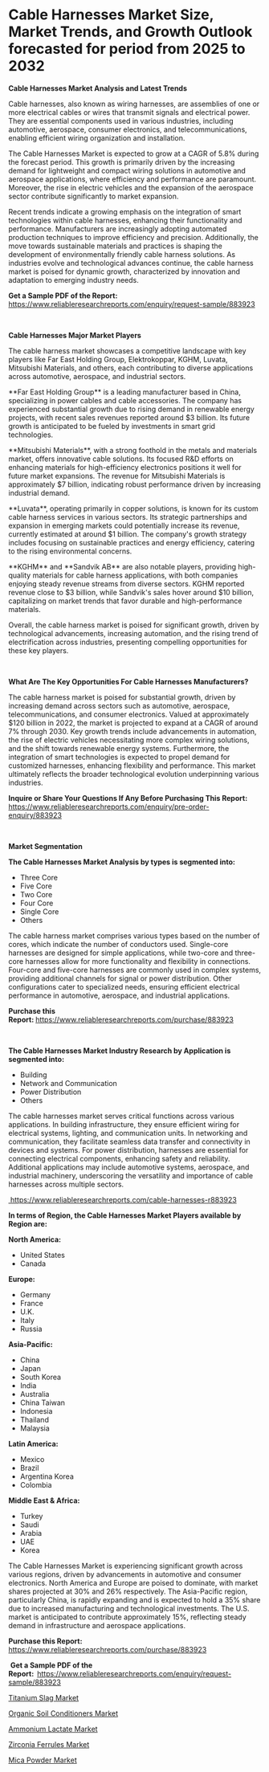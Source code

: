 <p><h1>Cable Harnesses Market Size, Market Trends, and Growth Outlook forecasted for period from 2025 to 2032</h1></p><p><strong>Cable Harnesses Market Analysis and Latest Trends</strong></p>
<p><p>Cable harnesses, also known as wiring harnesses, are assemblies of one or more electrical cables or wires that transmit signals and electrical power. They are essential components used in various industries, including automotive, aerospace, consumer electronics, and telecommunications, enabling efficient wiring organization and installation.</p><p>The Cable Harnesses Market is expected to grow at a CAGR of 5.8% during the forecast period. This growth is primarily driven by the increasing demand for lightweight and compact wiring solutions in automotive and aerospace applications, where efficiency and performance are paramount. Moreover, the rise in electric vehicles and the expansion of the aerospace sector contribute significantly to market expansion.</p><p>Recent trends indicate a growing emphasis on the integration of smart technologies within cable harnesses, enhancing their functionality and performance. Manufacturers are increasingly adopting automated production techniques to improve efficiency and precision. Additionally, the move towards sustainable materials and practices is shaping the development of environmentally friendly cable harness solutions. As industries evolve and technological advances continue, the cable harness market is poised for dynamic growth, characterized by innovation and adaptation to emerging industry needs.</p></p>
<p><strong>Get a Sample PDF of the Report:&nbsp;</strong> <a href="https://www.reliableresearchreports.com/enquiry/request-sample/883923?utm_campaign=8&utm_medium=2&utm_source=Github&utm_content=ia&utm_term=31032025&utm_id=cable-harnesses">https://www.reliableresearchreports.com/enquiry/request-sample/883923</a></p>
<p>&nbsp;</p>
<p><strong>Cable Harnesses Major Market Players</strong></p>
<p><p>The cable harness market showcases a competitive landscape with key players like Far East Holding Group, Elektrokoppar, KGHM, Luvata, Mitsubishi Materials, and others, each contributing to diverse applications across automotive, aerospace, and industrial sectors.</p><p>**Far East Holding Group** is a leading manufacturer based in China, specializing in power cables and cable accessories. The company has experienced substantial growth due to rising demand in renewable energy projects, with recent sales revenues reported around $3 billion. Its future growth is anticipated to be fueled by investments in smart grid technologies.</p><p>**Mitsubishi Materials**, with a strong foothold in the metals and materials market, offers innovative cable solutions. Its focused R&D efforts on enhancing materials for high-efficiency electronics positions it well for future market expansions. The revenue for Mitsubishi Materials is approximately $7 billion, indicating robust performance driven by increasing industrial demand.</p><p>**Luvata**, operating primarily in copper solutions, is known for its custom cable harness services in various sectors. Its strategic partnerships and expansion in emerging markets could potentially increase its revenue, currently estimated at around $1 billion. The company's growth strategy includes focusing on sustainable practices and energy efficiency, catering to the rising environmental concerns.</p><p>**KGHM** and **Sandvik AB** are also notable players, providing high-quality materials for cable harness applications, with both companies enjoying steady revenue streams from diverse sectors. KGHM reported revenue close to $3 billion, while Sandvik's sales hover around $10 billion, capitalizing on market trends that favor durable and high-performance materials.</p><p>Overall, the cable harness market is poised for significant growth, driven by technological advancements, increasing automation, and the rising trend of electrification across industries, presenting compelling opportunities for these key players.</p></p>
<p>&nbsp;</p>
<p><strong>What Are The Key Opportunities For Cable Harnesses Manufacturers?</strong></p>
<p><p>The cable harness market is poised for substantial growth, driven by increasing demand across sectors such as automotive, aerospace, telecommunications, and consumer electronics. Valued at approximately $120 billion in 2022, the market is projected to expand at a CAGR of around 7% through 2030. Key growth trends include advancements in automation, the rise of electric vehicles necessitating more complex wiring solutions, and the shift towards renewable energy systems. Furthermore, the integration of smart technologies is expected to propel demand for customized harnesses, enhancing flexibility and performance. This market ultimately reflects the broader technological evolution underpinning various industries.</p></p>
<p><strong>Inquire or Share Your Questions If Any Before Purchasing This Report:</strong> <a href="https://www.reliableresearchreports.com/enquiry/pre-order-enquiry/883923?utm_campaign=8&utm_medium=2&utm_source=Github&utm_content=ia&utm_term=31032025&utm_id=cable-harnesses">https://www.reliableresearchreports.com/enquiry/pre-order-enquiry/883923</a></p>
<p>&nbsp;</p>
<p><strong>Market Segmentation</strong></p>
<p><strong>The Cable Harnesses Market Analysis by types is segmented into:</strong></p>
<p><ul><li>Three Core</li><li>Five Core</li><li>Two Core</li><li>Four Core</li><li>Single Core</li><li>Others</li></ul></p>
<p><p>The cable harness market comprises various types based on the number of cores, which indicate the number of conductors used. Single-core harnesses are designed for simple applications, while two-core and three-core harnesses allow for more functionality and flexibility in connections. Four-core and five-core harnesses are commonly used in complex systems, providing additional channels for signal or power distribution. Other configurations cater to specialized needs, ensuring efficient electrical performance in automotive, aerospace, and industrial applications.</p></p>
<p><strong>Purchase this Report:&nbsp;</strong><a href="https://www.reliableresearchreports.com/purchase/883923?utm_campaign=8&utm_medium=2&utm_source=Github&utm_content=ia&utm_term=31032025&utm_id=cable-harnesses">https://www.reliableresearchreports.com/purchase/883923</a></p>
<p>&nbsp;</p>
<p><strong>The Cable Harnesses Market Industry Research by Application is segmented into:</strong></p>
<p><ul><li>Building</li><li>Network and Communication</li><li>Power Distribution</li><li>Others</li></ul></p>
<p><p>The cable harnesses market serves critical functions across various applications. In building infrastructure, they ensure efficient wiring for electrical systems, lighting, and communication units. In networking and communication, they facilitate seamless data transfer and connectivity in devices and systems. For power distribution, harnesses are essential for connecting electrical components, enhancing safety and reliability. Additional applications may include automotive systems, aerospace, and industrial machinery, underscoring the versatility and importance of cable harnesses across multiple sectors.</p></p>
<p><a href="https://www.reliableresearchreports.com/cable-harnesses-r883923?utm_campaign=8&utm_medium=2&utm_source=Github&utm_content=ia&utm_term=31032025&utm_id=cable-harnesses">&nbsp;https://www.reliableresearchreports.com/cable-harnesses-r883923</a></p>
<p><strong>In terms of Region, the Cable Harnesses Market Players available by Region are:</strong></p>
<p>
    <p> <strong> North America: </strong>
        <ul>
            <li>United States</li>
            <li>Canada</li>
        </ul>
        </p> 
    <p> <strong> Europe: </strong>
        <ul>
            <li>Germany</li>
            <li>France</li>
            <li>U.K.</li>
            <li>Italy</li>
            <li>Russia</li>
        </ul>
        </p> 
    <p> <strong> Asia-Pacific: </strong>
        <ul>
            <li>China</li>
            <li>Japan</li>
            <li>South Korea</li>
            <li>India</li>
            <li>Australia</li>
            <li>China Taiwan</li>
            <li>Indonesia</li>
            <li>Thailand</li>
            <li>Malaysia</li>
        </ul>
        </p> 
    <p> <strong> Latin America: </strong>
        <ul>
            <li>Mexico</li>
            <li>Brazil</li>
            <li>Argentina Korea</li>
            <li>Colombia</li>
        </ul>
        </p> 
    <p> <strong> Middle East & Africa: </strong>
        <ul>
            <li>Turkey</li>
            <li>Saudi</li>
            <li>Arabia</li>
            <li>UAE</li>
            <li>Korea</li>
        </ul>
    </p>
    </p>
<p><p>The Cable Harnesses Market is experiencing significant growth across various regions, driven by advancements in automotive and consumer electronics. North America and Europe are poised to dominate, with market shares projected at 30% and 26% respectively. The Asia-Pacific region, particularly China, is rapidly expanding and is expected to hold a 35% share due to increased manufacturing and technological investments. The U.S. market is anticipated to contribute approximately 15%, reflecting steady demand in infrastructure and aerospace applications.</p></p>
<p><strong>Purchase this Report: </strong><a href="https://www.reliableresearchreports.com/purchase/883923?utm_campaign=8&utm_medium=2&utm_source=Github&utm_content=ia&utm_term=31032025&utm_id=cable-harnesses">https://www.reliableresearchreports.com/purchase/883923</a></p>
<p>&nbsp;<strong>Get a Sample PDF of the Report:&nbsp;&nbsp;</strong><a href="https://www.reliableresearchreports.com/enquiry/request-sample/883923?utm_campaign=8&utm_medium=2&utm_source=Github&utm_content=ia&utm_term=31032025&utm_id=cable-harnesses">https://www.reliableresearchreports.com/enquiry/request-sample/883923</a></p>
<p><strong></strong></p>
<p><p><a href="https://github.com/snelldimkeod/Market-Research-Report-List-1/blob/main/titanium-slag-market.md?utm_campaign=8&utm_medium=2&utm_source=Github&utm_content=ia&utm_term=31032025&utm_id=cable-harnesses">Titanium Slag Market</a></p><p><a href="https://github.com/gakpasulgun/Market-Research-Report-List-1/blob/main/organic-soil-conditioners-market.md?utm_campaign=8&utm_medium=2&utm_source=Github&utm_content=ia&utm_term=31032025&utm_id=cable-harnesses">Organic Soil Conditioners Market</a></p><p><a href="https://github.com/edriceakeime/Market-Research-Report-List-1/blob/main/ammonium-lactate-market.md?utm_campaign=8&utm_medium=2&utm_source=Github&utm_content=ia&utm_term=31032025&utm_id=cable-harnesses">Ammonium Lactate Market</a></p><p><a href="https://github.com/kitkaeberz5z/Market-Research-Report-List-1/blob/main/zirconia-ferrules-market.md?utm_campaign=8&utm_medium=2&utm_source=Github&utm_content=ia&utm_term=31032025&utm_id=cable-harnesses">Zirconia Ferrules Market</a></p><p><a href="https://github.com/shpirttangim48/Market-Research-Report-List-1/blob/main/mica-powder-market.md?utm_campaign=8&utm_medium=2&utm_source=Github&utm_content=ia&utm_term=31032025&utm_id=cable-harnesses">Mica Powder Market</a></p></p>